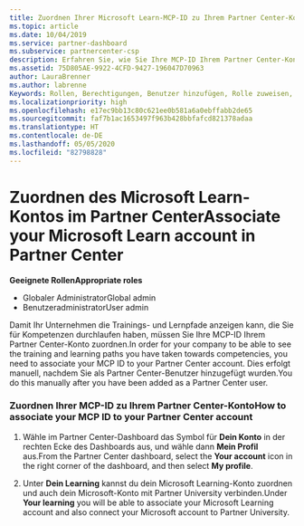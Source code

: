 ```yaml
---
title: Zuordnen Ihrer Microsoft Learn-MCP-ID zu Ihrem Partner Center-Konto | Partner Center
ms.topic: article
ms.date: 10/04/2019
ms.service: partner-dashboard
ms.subservice: partnercenter-csp
description: Erfahren Sie, wie Sie Ihre MCP-ID Ihrem Partner Center-Konto zuordnen, damit Ihr Unternehmen die Trainings- und Lernpfade sehen kann, die Sie in Bezug auf Kompetenzen durchlaufen haben.
ms.assetid: 75D805AE-9922-4CFD-9427-196047D70963
author: LauraBrenner
ms.author: labrenne
Keywords: Rollen, Berechtigungen, Benutzer hinzufügen, Rolle zuweisen, Administrator, Agent, MCP-ID, Microsoft Learn
ms.localizationpriority: high
ms.openlocfilehash: e17ec9bb13c80c621ee0b581a6a0ebffabb2de65
ms.sourcegitcommit: faf7b1ac1653497f963b428bbfafcd821378adaa
ms.translationtype: HT
ms.contentlocale: de-DE
ms.lasthandoff: 05/05/2020
ms.locfileid: "82798828"
---
```

# <a name="associate-your-microsoft-learn-account-in-partner-center"></a><span data-ttu-id="c76a5-104">Zuordnen des Microsoft Learn-Kontos im Partner Center</span><span class="sxs-lookup"><span data-stu-id="c76a5-104">Associate your Microsoft Learn account in Partner Center</span></span>

<span data-ttu-id="c76a5-105">**Geeignete Rollen**</span><span class="sxs-lookup"><span data-stu-id="c76a5-105">**Appropriate roles**</span></span>
-   <span data-ttu-id="c76a5-106">Globaler Administrator</span><span class="sxs-lookup"><span data-stu-id="c76a5-106">Global admin</span></span>
-   <span data-ttu-id="c76a5-107">Benutzeradministrator</span><span class="sxs-lookup"><span data-stu-id="c76a5-107">User admin</span></span>

<span data-ttu-id="c76a5-108">Damit Ihr Unternehmen die Trainings- und Lernpfade anzeigen kann, die Sie für Kompetenzen durchlaufen haben, müssen Sie Ihre MCP-ID Ihrem Partner Center-Konto zuordnen.</span><span class="sxs-lookup"><span data-stu-id="c76a5-108">In order for your company to be able to see the training and learning paths you have taken towards competencies, you need to associate your MCP ID to your Partner Center account.</span></span> <span data-ttu-id="c76a5-109">Dies erfolgt manuell, nachdem Sie als Partner Center-Benutzer hinzugefügt wurden.</span><span class="sxs-lookup"><span data-stu-id="c76a5-109">You do this manually after you have been added as a Partner Center user.</span></span>

### <a name="how-to-associate-your-mcp-id-to-your-partner-center-account"></a><span data-ttu-id="c76a5-110">Zuordnen Ihrer MCP-ID zu Ihrem Partner Center-Konto</span><span class="sxs-lookup"><span data-stu-id="c76a5-110">How to associate your MCP ID to your Partner Center account</span></span>

1. <span data-ttu-id="c76a5-111">Wähle im Partner Center-Dashboard das Symbol für **Dein Konto** in der rechten Ecke des Dashboards aus, und wähle dann **Mein Profil** aus.</span><span class="sxs-lookup"><span data-stu-id="c76a5-111">From the Partner Center dashboard, select the **Your account** icon in the right corner of the dashboard, and then select **My profile**.</span></span>

2. <span data-ttu-id="c76a5-112">Unter **Dein Learning** kannst du dein Microsoft Learning-Konto zuordnen und auch dein Microsoft-Konto mit Partner University verbinden.</span><span class="sxs-lookup"><span data-stu-id="c76a5-112">Under **Your learning** you will be able to associate your Microsoft Learning account and also connect your Microsoft account to Partner University.</span></span>
